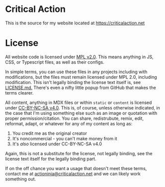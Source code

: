 # Critical Action

This is the source for my website located at https://criticalaction.net

# License

All website code is licensed under [MPL v2.0](../LICENSE.md). This means anything in JS, CSS, or Typescript files, as well as their
configs.

In simple terms, you can use these files in any projects including with modifications, but the files must remain
licensed under MPL 2.0, including modification. This isn't legally binding the license text itself is, see
[LICENSE.md.](../LICENSE.md) There's even a nifty little popup from GitHub that makes the terms clearer.

All content, anything in MDX files or within `static` or `content` is licensed under
[CC-BY-NC-SA v4.0](../content/LICENSE.md). This is, of course, unless otherwise indicated, in the case that I'm using
something else such as an image or quotation with proper permission/citation. You can share, redistrubute, remix, edit,
reformat, adapt, or whatever for any of my content as long as:

1. You credit me as the original creator
2. It's noncommercial - you can't make money from it
3. It's *also* licensed under CC-BY-NC-SA v4.0

Again, this is not a substitute for the license, not legally binding, see the license text itself for the legally
binding part.

If on the off chance you want a usage that doesn't meet these terms, contact me at
[actioninja@criticalaction.net](mailto:actioninja@criticalaction.net)
and we can likely work something out.
